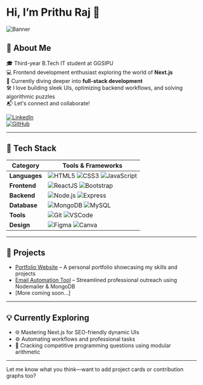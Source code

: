 # Hi, I’m Prithu Raj 👋

![Banner](hm_banner.gif)

## 🚀 About Me

🎓 Third-year B.Tech IT student at GGSIPU  
💻 Frontend development enthusiast exploring the world of **Next.js**  
🌱 Currently diving deeper into **full-stack development**  
🛠️ I love building sleek UIs, optimizing backend workflows, and solving algorithmic puzzles  
📬 Let's connect and collaborate!

[![LinkedIn](https://img.shields.io/badge/LinkedIn-%230A66C2.svg?&style=for-the-badge&logo=LinkedIn&logoColor=white)](https://www.linkedin.com/in/prithu-raj/)  
[![GitHub](https://img.shields.io/badge/GitHub-%23181717.svg?&style=for-the-badge&logo=github&logoColor=white)](https://github.com/prithu12)

---

## 🧰 Tech Stack

| Category        | Tools & Frameworks |
|----------------|--------------------|
| **Languages**  | ![HTML5](https://img.shields.io/badge/HTML5-%23E34F26.svg?&style=for-the-badge&logo=html5&logoColor=white) ![CSS3](https://img.shields.io/badge/CSS3-%231572B6.svg?&style=for-the-badge&logo=css3&logoColor=white) ![JavaScript](https://img.shields.io/badge/JavaScript-%23323330.svg?&style=for-the-badge&logo=javascript&logoColor=F7DF1E) |
| **Frontend**   | ![ReactJS](https://img.shields.io/badge/ReactJS-v18.2-brightgreen.svg) ![Bootstrap](https://img.shields.io/badge/Bootstrap-%23563D7C.svg?&style=for-the-badge&logo=bootstrap&logoColor=white) |
| **Backend**    | ![Node.js](https://img.shields.io/badge/Node.js-339933.svg?&style=for-the-badge&logo=nodedotjs&logoColor=white) ![Express](https://img.shields.io/badge/Express.js-%23000000.svg?&style=for-the-badge&logo=express&logoColor=white) |
| **Database**   | ![MongoDB](https://img.shields.io/badge/MongoDB-%2347A248.svg?&style=for-the-badge&logo=mongodb&logoColor=white) ![MySQL](https://img.shields.io/badge/MySQL-%2300758F.svg?&style=for-the-badge&logo=mysql&logoColor=white) |
| **Tools**      | ![Git](https://img.shields.io/badge/Git-%23F05032.svg?&style=for-the-badge&logo=git&logoColor=white) ![VSCode](https://img.shields.io/badge/VSCode-%23007ACC.svg?&style=for-the-badge&logo=visual-studio-code&logoColor=white) |
| **Design**     | ![Figma](https://img.shields.io/badge/Figma-%23000000.svg?&style=for-the-badge&logo=figma&logoColor=white) ![Canva](https://img.shields.io/badge/Canva-%2300C4CC.svg?&style=for-the-badge&logo=canva&logoColor=white) |

---

## 📌 Projects

- [Portfolio Website](https://github.com/prithu12/your-portfolio-repo) – A personal portfolio showcasing my skills and projects  
- [Email Automation Tool](https://github.com/prithu12/your-email-tool-repo) – Streamlined professional outreach using Nodemailer & MongoDB  
- [More coming soon…]

---

## 💡 Currently Exploring

- 🌐 Mastering Next.js for SEO-friendly dynamic UIs  
- ⚙️ Automating workflows and professional tasks  
- 🧠 Cracking competitive programming questions using modular arithmetic

---

Let me know what you think—want to add project cards or contribution graphs too?
